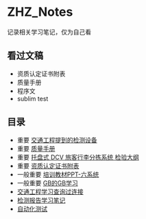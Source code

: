 # ZHZ_Notes
记录相关学习笔记，仅为自己看

## 看过文稿

* 资质认定证书附表
* 质量手册
* 程序文
* sublim test

## 目录

* 重要 [交通工程提到的检测设备](交通工程提到的检测设备.md)
* 重要 [质量手册](质量手册.md)
* 重要 [托盘式 DCV 旅客行李分拣系统 检验大纲](托盘式DCV旅客行李分拣系统检验大纲.md)
* 重要 [资质认定证书附表](资质认定证书附表.md)
* 一般重要 [培训教材PPT-六系统](培训教材PPT-六系统.md)
* 一般重要 [GB的GB学习](GB的GB学习.md)
* [交通工程学习查询过连接](交通工程学习查询过连接.md)
* [检测报告学习笔记](检测报告学习笔记.md)
* [自动化测试](自动化测试.md)